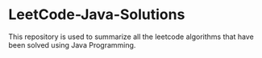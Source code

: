 # LeetCode-Java-Solutions
This repository is used to summarize all the leetcode algorithms that have been solved using Java Programming.
